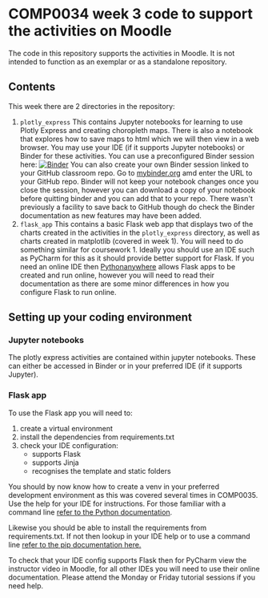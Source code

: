 # COMP0034 week 3 code to support the activities on Moodle

The code in this repository supports the activities in Moodle. It is not intended to function as an exemplar or as a
standalone repository.

## Contents

This week there are 2 directories in the repository:

1. `plotly_express`
   This contains Jupyter notebooks for learning to use Plotly Express and creating choropleth maps. There is also a
   notebook that explores how to save maps to html which we will then view in a web browser. You may use your IDE (if it
   supports Jupyter notebooks) or Binder for these activities. You can use a preconfigured Binder session
   here: [![Binder](https://mybinder.org/badge_logo.svg)](https://mybinder.org/v2/gh/nicholsons/comp0034_week3/HEAD)
   You can also create your own Binder session linked to your GitHub classroom repo. Go
   to [mybinder.org](https://mybinder.org) amd enter the URL to your GitHub repo. Binder will not keep your notebook
   changes once you close the session, however you can download a copy of your notebook before quitting binder and you
   can add that to your repo. There wasn't previously a facility to save back to GitHub though do check the Binder
   documentation as new features may have been added.
2. `flask_app`
   This contains a basic Flask web app that displays two of the charts created in the activities in the `plotly_express`
   directory, as well as charts created in matplotlib (covered in week 1). You will need to do something similar for
   coursework 1. Ideally you should use an IDE such as PyCharm for this as it should provide better support for Flask.
   If you need an online IDE then [Pythonanywhere](https://help.pythonanywhere.com/pages/Flask/) allows Flask apps to be
   created and run online, however you will need to read their documentation as there are some minor differences in how
   you configure Flask to run online.

## Setting up your coding environment

### Jupyter notebooks

The plotly express activities are contained within jupyter notebooks. These can either be accessed in Binder or in your
preferred IDE (if it supports Jupyter).

### Flask app

To use the Flask app you will need to:

1. create a virtual environment
2. install the dependencies from requirements.txt
3. check your IDE configuration:
    - supports Flask
    - supports Jinja
    - recognises the template and static folders

You should by now know how to create a venv in your preferred development environment as this was covered several times
in COMP0035. Use the help for your IDE for instructions. For those familiar with a command
line [refer to the Python documentation](https://docs.python.org/3/library/venv.html).

Likewise you should be able to install the requirements from requirements.txt. If not then lookup in your IDE help or to
use a command
line [refer to the pip documentation here.](https://pip.pypa.io/en/stable/reference/pip_install/#example-requirements-file)

To check that your IDE config supports Flask then for PyCharm view the instructor video in Moodle, for all other IDEs
you will need to use their online documentation. Please attend the Monday or Friday tutorial sessions if you need help.
